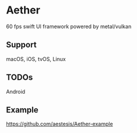 # Aether
60 fps swift UI framework powered by metal/vulkan 

## Support
macOS, iOS, tvOS, Linux

## TODOs
Android

## Example
https://github.com/aestesis/Aether-example